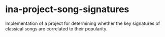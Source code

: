 # ina-project-song-signatures
Implementation of a project for determining whether the key signatures of classical songs are correlated to their popularity.
